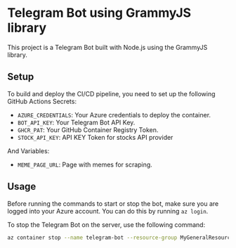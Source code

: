 # Telegram Bot using GrammyJS library

This project is a Telegram Bot built with Node.js using the GrammyJS library.

## Setup

To build and deploy the CI/CD pipeline, you need to set up the following GitHub Actions Secrets:

- `AZURE_CREDENTIALS`: Your Azure credentials to deploy the container.
- `BOT_API_KEY`: Your Telegram Bot API Key.
- `GHCR_PAT`: Your GitHub Container Registry Token.
- `STOCK_API_KEY`: API KEY Token for stocks API provider

And Variables:

- `MEME_PAGE_URL`: Page with memes for scraping.

## Usage

Before running the commands to start or stop the bot, make sure you are logged into your Azure account. You can do this by running `az login`.

To stop the Telegram Bot on the server, use the following command:

```bash
az container stop --name telegram-bot --resource-group MyGeneralResourceGroup
```
